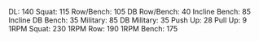 DL: 140
 Squat: 115
 Row/Bench: 105
 DB Row/Bench: 40
 Incline Bench: 85
 Incline DB Bench: 35
 Military: 85
 DB Military: 35
 Push Up: 28
 Pull Up: 9
 1RPM Squat: 230
 1RPM Row: 190
 1RPM Bench: 175
